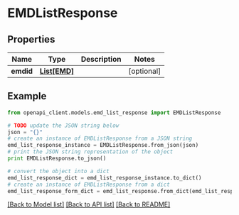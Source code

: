 # EMDListResponse


## Properties
Name | Type | Description | Notes
------------ | ------------- | ------------- | -------------
**emdid** | [**List[EMD]**](EMD.md) |  | [optional] 

## Example

```python
from openapi_client.models.emd_list_response import EMDListResponse

# TODO update the JSON string below
json = "{}"
# create an instance of EMDListResponse from a JSON string
emd_list_response_instance = EMDListResponse.from_json(json)
# print the JSON string representation of the object
print EMDListResponse.to_json()

# convert the object into a dict
emd_list_response_dict = emd_list_response_instance.to_dict()
# create an instance of EMDListResponse from a dict
emd_list_response_form_dict = emd_list_response.from_dict(emd_list_response_dict)
```
[[Back to Model list]](../README.md#documentation-for-models) [[Back to API list]](../README.md#documentation-for-api-endpoints) [[Back to README]](../README.md)



